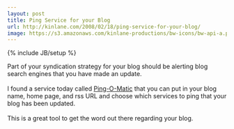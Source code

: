 ```yaml
---
layout: post
title: Ping Service for your Blog
url: http://kinlane.com/2008/02/18/ping-service-for-your-blog/
image: https://s3.amazonaws.com/kinlane-productions/bw-icons/bw-api-a.png
---
```

{% include JB/setup %}
<p>
     Part of your syndication strategy for your blog should be alerting blog search engines that you have made an update.
     <br />
     <br />
     I found a service today called <a href="http://pingomatic.com/">Ping-O-Matic</a> that you can put in your blog name, home page, and rss URL and choose which services to ping that your blog has been updated.
     <br />
     <br />
     This is a great tool to get the word out there regarding your blog.
</p>